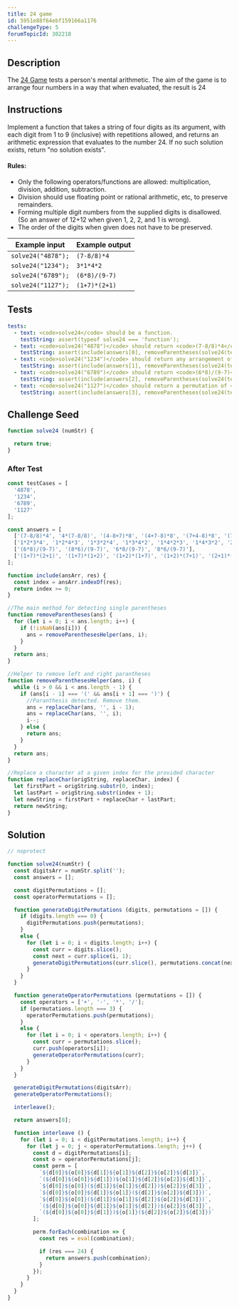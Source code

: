 ```yaml
---
title: 24 game
id: 5951e88f64ebf159166a1176
challengeType: 5
forumTopicId: 302218
---
```


## Description
<section id='description'>
The <a href="https://en.wikipedia.org/wiki/24_Game" target="_blank">24 Game</a> tests a person's mental arithmetic.
The aim of the game is to arrange four numbers in a way that when evaluated, the result is 24
</section>

## Instructions
<section id='instructions'>
Implement a function that takes a string of four digits as its argument, with each digit from 1 to 9 (inclusive) with repetitions allowed, and returns an arithmetic expression that evaluates to the number 24. If no such solution exists, return "no solution exists".

<h4><strong>Rules:</strong></h4>
<ul>
  <li> Only the following operators/functions are allowed: multiplication, division, addition, subtraction. </li>
  <li> Division should use floating point or rational arithmetic, etc, to preserve remainders. </li>
  <li> Forming multiple digit numbers from the supplied digits is disallowed. (So an answer of 12+12 when given 1, 2, 2, and 1 is wrong). </li>
  <li> The order of the digits when given does not have to be preserved. </li>
</ul>

| Example input | Example output |
| --- | --- |
| <code>solve24("4878");</code> | <code>(7-8/8)*4</code> |
| <code>solve24("1234");</code> | <code>3&ast;1&ast;4&ast;2</code> |
| <code>solve24("6789");</code> | <code>(6*8)/(9-7)</code> |
| <code>solve24("1127");</code> | <code>(1+7)*(2+1)</code> |
</section>

## Tests
<section id='tests'>

```yml
tests:
  - text: <code>solve24</code> should be a function.
    testString: assert(typeof solve24 === 'function');
  - text: <code>solve24("4878")</code> should return <code>(7-8/8)*4</code> or <code>4*(7-8/8)</code>
    testString: assert(include(answers[0], removeParentheses(solve24(testCases[0]))));
  - text: <code>solve24("1234")</code> should return any arrangement of <code>1*2*3*4</code>
    testString: assert(include(answers[1], removeParentheses(solve24(testCases[1]))));
  - text: <code>solve24("6789")</code> should return <code>(6*8)/(9-7)</code> or <code>(8*6)/(9-7)</code>
    testString: assert(include(answers[2], removeParentheses(solve24(testCases[2]))));
  - text: <code>solve24("1127")</code> should return a permutation of <code>(1+7)*(1+2)</code>
    testString: assert(include(answers[3], removeParentheses(solve24(testCases[3]))));

```

</section>

## Challenge Seed
<section id='challengeSeed'>

<div id='js-seed'>

```js
function solve24 (numStr) {

  return true;
}
```

</div>


### After Test
<div id='js-teardown'>

```js
const testCases = [
  '4878',
  '1234',
  '6789',
  '1127'
];

const answers = [
  ['(7-8/8)*4', '4*(7-8/8)', '(4-8+7)*8', '(4+7-8)*8', '(7+4-8)*8', '(7-8+4)*8', '8*(4-8+7)', '8*(4+7-8)', '8*(7+4-8)', '8*(7-8+4)'],
  ['1*2*3*4', '1*2*4*3', '1*3*2*4', '1*3*4*2', '1*4*2*3', '1*4*3*2', '2*1*3*4', '2*1*4*3', '2*3*1*4', '2*3*4*1', '2*4*3*1', '2*4*1*3', '3*1*2*4', '3*1*4*2', '3*2*1*4', '3*2*4*1', '3*4*1*2', '3*4*2*1', '4*1*2*3', '4*1*3*2', '4*2*1*3', '4*2*3*1', '4*3*1*2', '4*3*2*1', '(1+2+3)*4', '(1+3+2)*4', '(2+1+3)*4', '(2+3+1)*4', '(3+1+2)*4', '(3+2+1)*4', '4*(1+2+3)', '4*(2+1+3)', '4*(2+3+1)', '4*(3+1+2)', '4*(3+2+1)'],
  ['(6*8)/(9-7)', '(8*6)/(9-7)', '6*8/(9-7)', '8*6/(9-7)'],
  ['(1+7)*(2+1)', '(1+7)*(1+2)', '(1+2)*(1+7)', '(1+2)*(7+1)', '(2+1)*(1+7)', '(7+1)*(2+1)']
];

function include(ansArr, res) {
  const index = ansArr.indexOf(res);
  return index >= 0;
}

//The main method for detecting single parentheses
function removeParentheses(ans) {
  for (let i = 0; i < ans.length; i++) {
    if (!isNaN(ans[i])) {
      ans = removeParenthesesHelper(ans, i);
    }
  }
  return ans;
}

//Helper to remove left and right parantheses
function removeParenthesesHelper(ans, i) {
  while (i > 0 && i < ans.length - 1) {
    if (ans[i - 1] === '(' && ans[i + 1] === ')') {
      //Paranthesis detected. Remove them.
      ans = replaceChar(ans, '', i - 1);
      ans = replaceChar(ans, '', i);
      i--;
    } else {
      return ans;
    }
  }
  return ans;
}

//Replace a character at a given index for the provided character
function replaceChar(origString, replaceChar, index) {
  let firstPart = origString.substr(0, index);
  let lastPart = origString.substr(index + 1);
  let newString = firstPart + replaceChar + lastPart;
  return newString;
}
```

</div>

</section>

## Solution
<section id='solution'>


```js
// noprotect

function solve24(numStr) {
  const digitsArr = numStr.split('');
  const answers = [];

  const digitPermutations = [];
  const operatorPermutations = [];

  function generateDigitPermutations (digits, permutations = []) {
    if (digits.length === 0) {
      digitPermutations.push(permutations);
    }
    else {
      for (let i = 0; i < digits.length; i++) {
        const curr = digits.slice();
        const next = curr.splice(i, 1);
        generateDigitPermutations(curr.slice(), permutations.concat(next));
      }
    }
  }

  function generateOperatorPermutations (permutations = []) {
    const operators = ['+', '-', '*', '/'];
    if (permutations.length === 3) {
      operatorPermutations.push(permutations);
    }
    else {
      for (let i = 0; i < operators.length; i++) {
        const curr = permutations.slice();
        curr.push(operators[i]);
        generateOperatorPermutations(curr);
      }
    }
  }

  generateDigitPermutations(digitsArr);
  generateOperatorPermutations();

  interleave();

  return answers[0];

  function interleave () {
    for (let i = 0; i < digitPermutations.length; i++) {
      for (let j = 0; j < operatorPermutations.length; j++) {
        const d = digitPermutations[i];
        const o = operatorPermutations[j];
        const perm = [
          `${d[0]}${o[0]}${d[1]}${o[1]}${d[2]}${o[2]}${d[3]}`,
          `(${d[0]}${o[0]}${d[1]})${o[1]}${d[2]}${o[2]}${d[3]}`,
          `${d[0]}${o[0]}(${d[1]}${o[1]}${d[2]})${o[2]}${d[3]}`,
          `${d[0]}${o[0]}${d[1]}${o[1]}(${d[2]}${o[2]}${d[3]})`,
          `${d[0]}${o[0]}(${d[1]}${o[1]}${d[2]}${o[2]}${d[3]})`,
          `(${d[0]}${o[0]}${d[1]}${o[1]}${d[2]})${o[2]}${d[3]}`,
          `(${d[0]}${o[0]}${d[1]})${o[1]}(${d[2]}${o[2]}${d[3]})`
        ];

        perm.forEach(combination => {
          const res = eval(combination);

          if (res === 24) {
            return answers.push(combination);
          }
        });
      }
    }
  }
}

```

</section>

